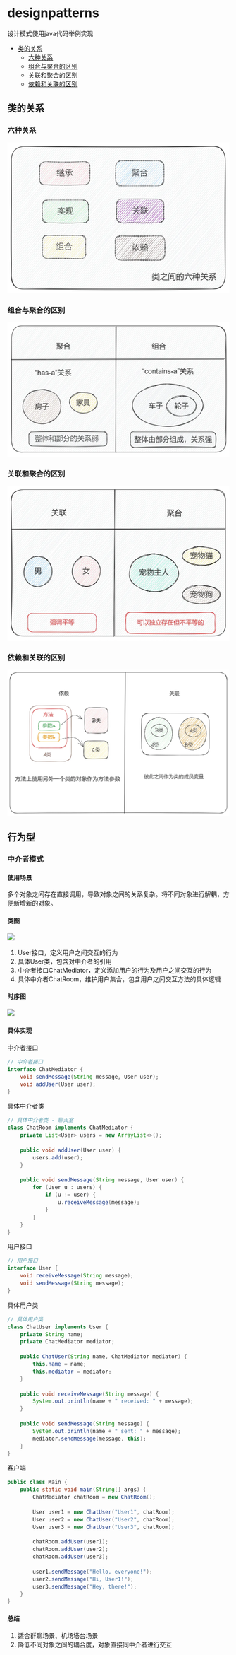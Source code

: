 # designpatterns
设计模式使用java代码举例实现
- [类的关系](#类的关系)
    * [六种关系](#六种关系)
    * [组合与聚合的区别](#组合与聚合的区别)
    * [关联和聚合的区别](#关联和聚合的区别)
    * [依赖和关联的区别](#依赖和关联的区别)
  

## 类的关系

### 六种关系

![image](https://github.com/AncyXing/picx-images-hosting/raw/master/20230923/image.47175wtj4cs0.webp)

### 组合与聚合的区别

![image](https://github.com/AncyXing/picx-images-hosting/raw/master/20230923/image.chempfasc7c.webp)

### 关联和聚合的区别

![image](https://github.com/AncyXing/picx-images-hosting/raw/master/20230923/image.4hs2b1n5ghs0.webp)

### 依赖和关联的区别

![image](https://github.com/AncyXing/picx-images-hosting/raw/master/20230923/image.20ffwtg53340.webp)

## 行为型
### 中介者模式
#### 使用场景

多个对象之间存在直接调用，导致对象之间的关系复杂。将不同对象进行解耦，方便新增新的对象。

#### 类图

![](https://jsd.cdn.zzko.cn/gh/AncyXing/picx-images-hosting@master/20230902/image.45sleupw8k40.webp)

1. User接口，定义用户之间交互的行为
2. 具体User类，包含对中介者的引用
3. 中介者接口ChatMediator，定义添加用户的行为及用户之间交互的行为
4. 具体中介者ChatRoom，维护用户集合，包含用户之间交互方法的具体逻辑

#### 时序图

![](https://jsd.cdn.zzko.cn/gh/AncyXing/picx-images-hosting@master/20230902/image.12cdt2yox1cw.webp)

#### 具体实现

中介者接口

```java
// 中介者接口
interface ChatMediator {
    void sendMessage(String message, User user);
    void addUser(User user);
}
```

具体中介者类

```java
// 具体中介者类 - 聊天室
class ChatRoom implements ChatMediator {
    private List<User> users = new ArrayList<>();

    public void addUser(User user) {
        users.add(user);
    }

    public void sendMessage(String message, User user) {
        for (User u : users) {
            if (u != user) {
                u.receiveMessage(message);
            }
        }
    }
}
```

用户接口

```java
// 用户接口
interface User {
    void receiveMessage(String message);
    void sendMessage(String message);
}
```

具体用户类

```java
// 具体用户类
class ChatUser implements User {
    private String name;
    private ChatMediator mediator;

    public ChatUser(String name, ChatMediator mediator) {
        this.name = name;
        this.mediator = mediator;
    }

    public void receiveMessage(String message) {
        System.out.println(name + " received: " + message);
    }

    public void sendMessage(String message) {
        System.out.println(name + " sent: " + message);
        mediator.sendMessage(message, this);
    }
}
```

客户端

```java
public class Main {
    public static void main(String[] args) {
        ChatMediator chatRoom = new ChatRoom();

        User user1 = new ChatUser("User1", chatRoom);
        User user2 = new ChatUser("User2", chatRoom);
        User user3 = new ChatUser("User3", chatRoom);

        chatRoom.addUser(user1);
        chatRoom.addUser(user2);
        chatRoom.addUser(user3);

        user1.sendMessage("Hello, everyone!");
        user2.sendMessage("Hi, User1!");
        user3.sendMessage("Hey, there!");
    }
}
```

#### 总结

1. 适合群聊场景、机场塔台场景
2. 降低不同对象之间的耦合度，对象直接同中介者进行交互
